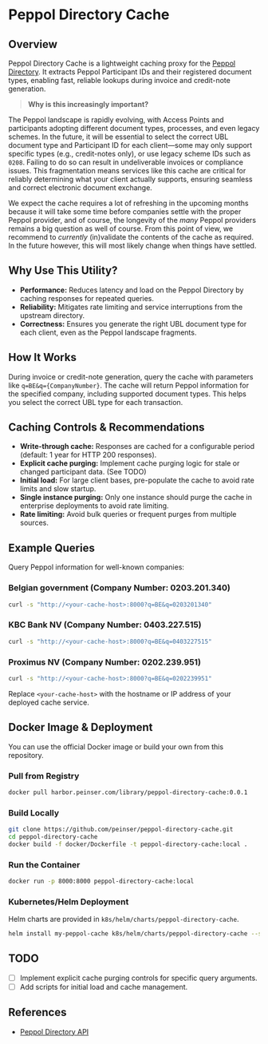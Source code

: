
# Peppol Directory Cache

## Overview

Peppol Directory Cache is a lightweight caching proxy for the [Peppol Directory](https://directory.peppol.eu/search/1.0/json). It extracts Peppol Participant IDs and their registered document types, enabling fast, reliable lookups during invoice and credit-note generation.

> **Why is this increasingly important?**

The Peppol landscape is rapidly evolving, with Access Points and participants adopting different document types, processes, and even legacy schemes. In the future, it will be essential to select the correct UBL document type and Participant ID for each client—some may only support specific types (e.g., credit-notes only), or use legacy scheme IDs such as `0208`. Failing to do so can result in undeliverable invoices or compliance issues. This fragmentation means services like this cache are critical for reliably determining what your client actually supports, ensuring seamless and correct electronic document exchange.

We expect the cache requires a lot of refreshing in the upcoming months because it will take some time before companies settle with the proper Peppol provider, and of course, the longevity of the _many_ Peppol providers remains a big question as well of course. From this point of view, we recommend to _currently_ (in)validate the contents of the cache as required. In the future however, this will most likely change when things have settled.

## Why Use This Utility?

- **Performance:** Reduces latency and load on the Peppol Directory by caching responses for repeated queries.
- **Reliability:** Mitigates rate limiting and service interruptions from the upstream directory.
- **Correctness:** Ensures you generate the right UBL document type for each client, even as the Peppol landscape fragments.

## How It Works

During invoice or credit-note generation, query the cache with parameters like `q=BE&q={CompanyNumber}`. The cache will return Peppol information for the specified company, including supported document types. This helps you select the correct UBL type for each transaction.

## Caching Controls & Recommendations

- **Write-through cache:** Responses are cached for a configurable period (default: 1 year for HTTP 200 responses).
- **Explicit cache purging:** Implement cache purging logic for stale or changed participant data. (See TODO)
- **Initial load:** For large client bases, pre-populate the cache to avoid rate limits and slow startup.
- **Single instance purging:** Only one instance should purge the cache in enterprise deployments to avoid rate limiting.
- **Rate limiting:** Avoid bulk queries or frequent purges from multiple sources.

## Example Queries

Query Peppol information for well-known companies:

### Belgian government (Company Number: 0203.201.340)

```bash
curl -s "http://<your-cache-host>:8000?q=BE&q=0203201340"
```

### KBC Bank NV (Company Number: 0403.227.515)

```bash
curl -s "http://<your-cache-host>:8000?q=BE&q=0403227515"
```

### Proximus NV (Company Number: 0202.239.951)

```bash
curl -s "http://<your-cache-host>:8000?q=BE&q=0202239951"
```

Replace `<your-cache-host>` with the hostname or IP address of your deployed cache service.

## Docker Image & Deployment

You can use the official Docker image or build your own from this repository.

### Pull from Registry

```bash
docker pull harbor.peinser.com/library/peppol-directory-cache:0.0.1
```

### Build Locally

```bash
git clone https://github.com/peinser/peppol-directory-cache.git
cd peppol-directory-cache
docker build -f docker/Dockerfile -t peppol-directory-cache:local .
```

### Run the Container

```bash
docker run -p 8000:8000 peppol-directory-cache:local
```

### Kubernetes/Helm Deployment

Helm charts are provided in `k8s/helm/charts/peppol-directory-cache`.

```bash
helm install my-peppol-cache k8s/helm/charts/peppol-directory-cache --set defaults.ingress.enabled=false
```

## TODO

- [ ] Implement explicit cache purging controls for specific query arguments.
- [ ] Add scripts for initial load and cache management.

## References

- [Peppol Directory API](https://directory.peppol.eu/search/1.0/json)
